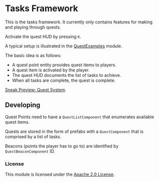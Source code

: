 Tasks Framework
===============
This is the tasks framework. It currently only contains features for making and playing through quests.

Activate the quest HUD by pressing `K`.

A typical setup is illustrated in the [QuestExamples](https://github.com/Terasology/QuestExamples) module.

The basic idea is as follows:

* A quest point entity provides quest items to players.
* A quest item is activated by the player.
* The quest HUD documents the list of tasks to achieve.
* When all tasks are complete, the quest is complete.

[Sneak Preview: Quest System](https://www.youtube.com/watch?v=GMoOZ1CvyhE).


Developing
------------

Quest Points need to have a `QuestListComponent` that enumerates available quest items.

Quests are stored in the form of prefabs with a `QuestComponent` that is comprised by a list of tasks.

Beacons (points the player has to go to) are identified by `QuestBeaconComponent` ID.


### License

This module is licensed under the [Apache 2.0 License](http://www.apache.org/licenses/LICENSE-2.0.html).
